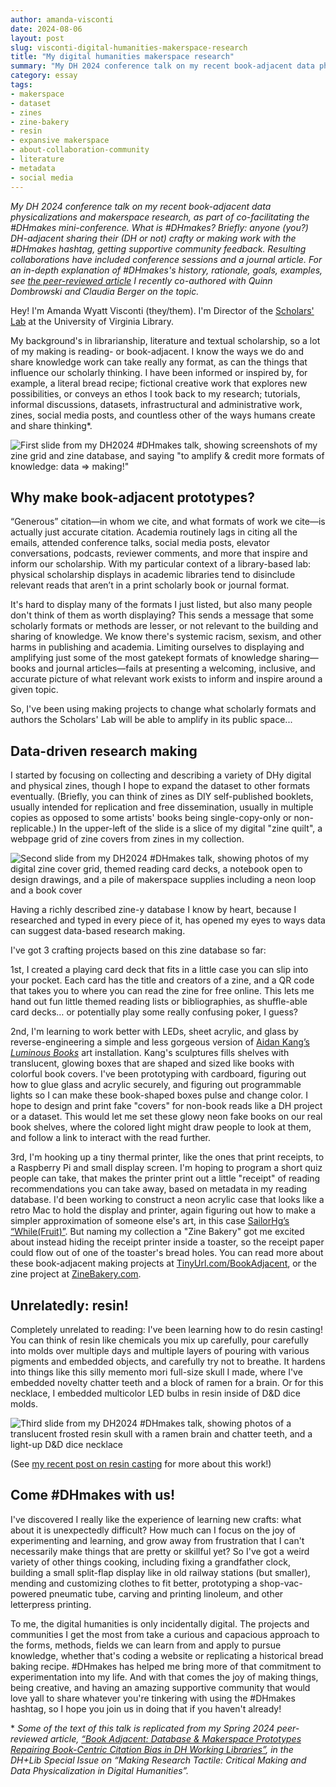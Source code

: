 ```yaml
---
author: amanda-visconti
date: 2024-08-06
layout: post
slug: visconti-digital-humanities-makerspace-research
title: "My digital humanities makerspace research"
summary: "My DH 2024 conference talk on my recent book-adjacent data physicalizations and makerspace research."
category: essay
tags:
- makerspace
- dataset
- zines
- zine-bakery
- resin
- expansive makerspace
- about-collaboration-community
- literature
- metadata
- social media
---
```


*My DH 2024 conference talk on my recent book-adjacent data physicalizations and makerspace research, as part of co-facilitating the #DHmakes mini-conference. What is #DHmakes? Briefly: anyone (you?) DH-adjacent sharing their (DH or not) crafty or making work with the #DHmakes hashtag, getting supportive community feedback. Resulting collaborations have included conference sessions and a journal article. For an in-depth explanation of #DHmakes's history, rationale, goals, examples, see [the peer-reviewed article](https://accesson.kr/kjdh/v.1/1/73/43507) I recently co-authored with Quinn Dombrowski and Claudia Berger on the topic.*

Hey! I'm Amanda Wyatt Visconti (they/them). I'm Director of the [Scholars' Lab](https://scholarsab.org) at the University of Virginia Library.

My background's in librarianship, literature and textual scholarship, so a lot of my making is reading- or book-adjacent. I know the ways we do and share knowledge work can take really any format, as can the things that influence our scholarly thinking. I have been informed or inspired by, for example, a literal bread recipe; fictional creative work that explores new possibilities, or conveys an ethos I took back to my research; tutorials, informal discussions, datasets, infrastructural and administrative work, zines, social media posts, and countless other of the ways humans create and share thinking*.

![First slide from my DH2024 #DHmakes talk, showing screenshots of my zine grid and zine database, and saying "to amplify & credit more formats of knowledge: data => making!"](https://literaturegeek.com/assets/post-media/DH2024-DHMakesTalk-Slide1.png)

## Why make book-adjacent prototypes?
“Generous” citation—in whom we cite, and what formats of work we cite—is actually just accurate citation. Academia routinely lags in citing all the emails, attended conference talks, social media posts, elevator conversations, podcasts, reviewer comments, and more that inspire and inform our scholarship. With my particular context of a library-based lab: physical scholarship displays in academic libraries tend to disinclude relevant reads that aren’t in a print scholarly book or journal format. 

It's hard to display many of the formats I just listed, but also many people don't think of them as worth displaying? This sends a message that some scholarly formats or methods are lesser, or not relevant to the building and sharing of knowledge. We know there's systemic racism, sexism, and other harms in publishing and academia. Limiting ourselves to displaying and amplifying just some of the most gatekept formats of knowledge sharing—books and journal articles—fails at presenting a welcoming, inclusive, and accurate picture of what relevant work exists to inform and inspire around a given topic. 

So, I've been using making projects to change what scholarly formats and authors the Scholars' Lab will be able to amplify in its public space...

## Data-driven research making
I started by focusing on collecting and describing a variety of DHy digital and physical zines, though I hope to expand the dataset to other formats eventually. (Briefly, you can think of zines as DIY self-published booklets, usually intended for replication and free dissemination, usually in multiple copies as opposed to some artists' books being single-copy-only or non-replicable.) In the upper-left of the slide is a slice of my digital "zine quilt", a webpage grid of zine covers from zines in my collection.

![Second slide from my DH2024 #DHmakes talk, showing photos of my digital zine cover grid, themed reading card decks, a notebook open to design drawings, and a pile of makerspace supplies including a neon loop and a book cover](https://literaturegeek.com/assets/post-media/DH2024-DHMakesTalk-Slide2.png)

Having a richly described zine-y database I know by heart, because I researched and typed in every piece of it, has opened my eyes to ways data can suggest data-based research making. 

I've got 3 crafting projects based on this zine database so far:

1st, I created a playing card deck that fits in a little case you can slip into your pocket. Each card has the title and creators of a zine, and a QR code that takes you to where you can read the zine for free online. This lets me hand out fun little themed reading lists or bibliographies, as shuffle-able card decks… or potentially play some really confusing poker, I guess?

2nd, I'm learning to work better with LEDs, sheet acrylic, and glass by reverse-engineering a simple and less gorgeous version of [Aidan Kang’s *Luminous Books*](https://www.thephotophore.com/airan-kang/) art installation. Kang's sculptures fills shelves with translucent, glowing boxes that are shaped and sized like books with colorful book covers. I've been prototyping with cardboard, figuring out how to glue glass and acrylic securely, and figuring out programmable lights so I can make these book-shaped boxes pulse and change color. I hope to design and print fake "covers" for non-book reads like a DH project or a dataset. This would let me set these glowy neon fake books on our real book shelves, where the colored light might draw people to look at them, and follow a link to interact with the read further.

3rd, I'm hooking up a tiny thermal printer, like the ones that print receipts, to a Raspberry Pi and small display screen. I'm hoping to program a short quiz people can take, that makes the printer print out a little "receipt" of reading recommendations you can take away, based on metadata in my reading database. I'd been working to construct a neon acrylic case that looks like a retro Mac to hold the display and printer, again figuring out how to make a simpler approximation of someone else's art, in this case [SailorHg’s “While(Fruit)”](https://sailorhg.com/images/fruit_computer_thumb.jpg). But naming my collection a "Zine Bakery" got me excited about instead hiding the receipt printer inside a toaster, so the receipt paper could flow out of one of the toaster's bread holes.
You can read more about these book-adjacent making projects at [TinyUrl.com/BookAdjacent](https://TinyUrl.com/BookAdjacent), or the zine project at [ZineBakery.com](https://ZineBakery.com).

## Unrelatedly: resin!
Completely unrelated to reading: I've been learning how to do resin casting! You can think of resin like chemicals you mix up carefully, pour carefully into molds over multiple days and multiple layers of pouring with various pigments and embedded objects, and carefully try not to breathe. It hardens into things like this silly memento mori full-size skull I made, where I've embedded novelty chatter teeth and a block of ramen for a brain. Or for this necklace, I embedded multicolor LED bulbs in resin inside of D&D dice molds.

![Third slide from my DH2024 #DHmakes talk, showing photos of a translucent frosted resin skull with a ramen brain and chatter teeth, and a light-up D&D dice necklace](https://literaturegeek.com/assets/post-media/DH2024-DHMakesTalk-Slide3.png)

(See [my recent post on resin casting](https://literaturegeek.com/2024/06/10/resin-casting-projects) for more about this work!)

## Come #DHmakes with us!
I've discovered I really like the experience of learning new crafts: what about it is unexpectedly difficult? How much can I focus on the joy of experimenting and learning, and grow away from frustration that I can't necessarily make things that are pretty or skillful yet? So I've got a weird variety of other things cooking, including fixing a grandfather clock, building a small split-flap display like in old railway stations (but smaller), mending and customizing clothes to fit better, prototyping a shop-vac-powered pneumatic tube, carving and printing linoleum, and other letterpress printing. 

To me, the digital humanities is only incidentally digital. The projects and communities I get the most from take a curious and capacious approach to the forms, methods, fields we can learn from and apply to pursue knowledge, whether that's coding a website or replicating a historical bread baking recipe. #DHmakes has helped me bring more of that commitment to experimentation into my life. And with that comes the joy of making things, being creative, and having an amazing supportive community that would love yall to share whatever you're tinkering with using the #DHmakes hashtag, so I hope you join us in doing that if you haven't already!

\* *Some of the text of this talk is replicated from my Spring 2024 peer-reviewed article, [“Book Adjacent: Database & Makerspace Prototypes Repairing Book-Centric Citation Bias in DH Working Libraries”](https://dhandlib.org/2024/04/29/book-adjacent-database-makerspace-prototypes-repairing-book-centric-citation-bias-in-dh-working-libraries/), in the DH+Lib Special Issue on “Making Research Tactile: Critical Making and Data Physicalization in Digital Humanities”.*